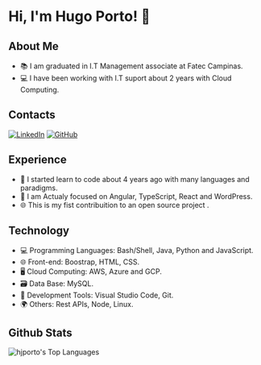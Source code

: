 # Hi, I'm Hugo Porto! 👋

## About Me

- 📚 I am graduated in I.T Management associate at Fatec Campinas.
- 💻 I have been working with I.T suport about 2 years with Cloud Computing.
 
## Contacts

[![LinkedIn](https://img.shields.io/badge/LinkedIn-0077B5?style=for-the-badge&logo=linkedin&logoColor=white)](https://www.linkedin.com/in/hugoporto/) [![GitHub](https://img.shields.io/badge/GitHub-100000?style=for-the-badge&logo=github&logoColor=white)](https://github.com/hjporto)

## Experience

- 💼 I started learn to code about 4 years ago with many languages and paradigms.
- 🔧 I am Actualy focused on Angular, TypeScript, React and WordPress.
- 🌐 This is my fist contribuition to an open source project .

## Technology

- 💻 Programming Languages: Bash/Shell, Java, Python and JavaScript.
- 🌐 Front-end: Boostrap, HTML, CSS.
- 🖥️ Cloud Computing: AWS, Azure and GCP.
- 🗃️ Data Base: MySQL.
- 🧰 Development Tools: Visual Studio Code, Git.
- 🌍 Others: Rest APIs, Node, Linux.

## Github Stats

![hjporto's Top Languages](https://github-readme-stats.vercel.app/api/top-langs/?username=hjporto&theme=blueberry&show_icons=true&hide_border=true&layout=compact)
